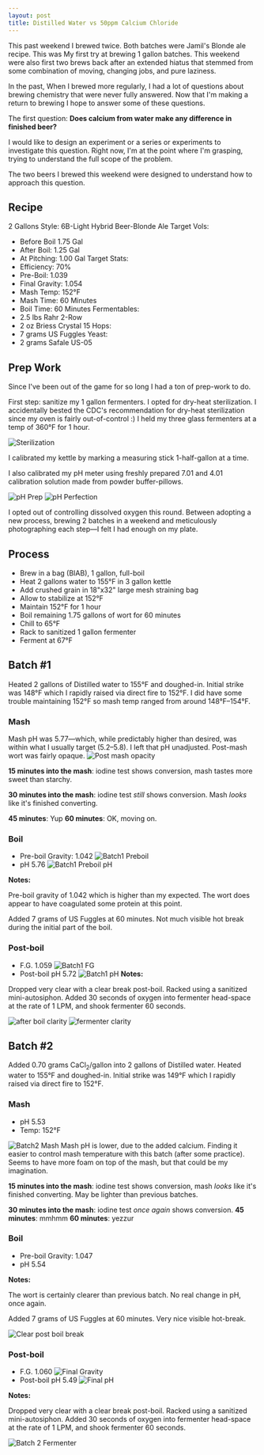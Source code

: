 ```yaml
---
layout: post
title: Distilled Water vs 50ppm Calcium Chloride
---
```


This past weekend I brewed twice. Both batches were Jamil's Blonde ale recipe. 
This was My first try at brewing 1 gallon batches. This weekend were also 
first two brews back after an extended hiatus that stemmed from some 
combination of moving, changing jobs, and pure laziness.

In the past, When I brewed more regularly, I had a lot of questions about
brewing chemistry that were never fully answered. Now that I'm making a
return to brewing I hope to answer some of these questions.

The first question: **Does calcium from water make any difference in finished beer?**

I would like to design an experiment or a series or experiments to investigate
this question. Right now, I'm at the point where I'm grasping, trying to understand
the full scope of the problem.

The two beers I brewed this weekend were designed to understand how to approach
this question.

Recipe
---

2 Gallons
Style: 6B-Light Hybrid Beer-Blonde Ale
Target Vols:
  * Before Boil  1.75 Gal
  * After Boil:  1.25 Gal
  * At Pitching: 1.00 Gal
Target Stats:
  * Efficiency: 70%
  * Pre-Boil: 1.039
  * Final Gravity: 1.054
  * Mash Temp: 152&deg;F
  * Mash Time: 60 Minutes
  * Boil Time: 60 Minutes
Fermentables:
  * 2.5 lbs Rahr 2-Row
  * 2 oz Briess Crystal 15
Hops:
  * 7 grams US Fuggles
Yeast:
  * 2 grams Safale US-05

Prep Work
---

Since I've been out of the game for so long I had a ton of prep-work to do.

First step: sanitize my 1 gallon fermenters. I opted for dry-heat sterilization.
I accidentally bested the CDC's recommendation for dry-heat sterilization since
my oven is fairly out-of-control :) I held my three glass fermenters at a
temp of 360&deg;F for 1 hour.

![Sterilization](http://tylercipriani.s3.amazonaws.com/distilled_water_brew/prep-sterilization.jpg)

I calibrated my kettle by marking a measuring stick 1-half-gallon at a time.

I also calibrated my pH meter using freshly prepared 7.01 and 4.01 calibration
solution made from powder buffer-pillows.

![pH Prep](http://tylercipriani.s3.amazonaws.com/distilled_water_brew/callibraion-prep.jpg)
![pH Perfection](http://tylercipriani.s3.amazonaws.com/distilled_water_brew/calibration.jpg)

I opted out of controlling dissolved oxygen this round. Between adopting a
new process, brewing 2 batches in a weekend and meticulously photographing
each step&mdash;I felt I had enough on my plate.

Process
---

* Brew in a bag (BIAB), 1 gallon, full-boil
* Heat 2 gallons water to 155&deg;F in 3 gallon kettle
* Add crushed grain in 18"x32" large mesh straining bag
* Allow to stabilize at 152&deg;F
* Maintain 152&deg;F for 1 hour
* Boil remaining 1.75 gallons of wort for 60 minutes
* Chill to 65&deg;F
* Rack to sanitized 1 gallon fermenter
* Ferment at 67&deg;F

Batch #1
---

Heated 2 gallons of Distilled water to 155&deg;F and doughed-in. Initial strike
was 148&deg;F which I rapidly raised via direct fire to 152&deg;F. I did have
some trouble maintaining 152&deg;F so mash temp ranged from around
148&deg;F&ndash;154&deg;F.

### Mash

Mash pH was 5.77&mdash;which, while predictably higher than desired, was
within what I usually target (5.2&ndash;5.8). I left that pH unadjusted.
Post-mash wort was fairly opaque.
![Post mash opacity](http://tylercipriani.s3.amazonaws.com/distilled_water_brew/Batch1-PreBoil-Clarity.jpg)

**15 minutes into the mash**: iodine test shows conversion, mash tastes more sweet
than starchy.

**30 minutes into the mash**: iodine test _still_ shows conversion. Mash _looks_
like it's finished converting.

**45 minutes**: Yup
**60 minutes**: OK, moving on.

### Boil

* Pre-boil Gravity: 1.042
  ![Batch1 Preboil](http://tylercipriani.s3.amazonaws.com/distilled_water_brew/Batch1-PreBoil.jpg)
* pH 5.76
  ![Batch1 Preboil pH](http://tylercipriani.s3.amazonaws.com/distilled_water_brew/Batch1-PreBoilpH.jpg)

**Notes:**

Pre-boil gravity of 1.042 which is higher than my expected. The wort does
appear to have coagulated some protein at this point.

Added 7 grams of US Fuggles at 60 minutes. Not much visible hot break
during the initial part of the boil.

### Post-boil

* F.G. 1.059
  ![Batch1 FG](http://tylercipriani.s3.amazonaws.com/distilled_water_brew/Batch1-FG.jpg)
* Post-boil pH 5.72
  ![Batch1 pH](http://tylercipriani.s3.amazonaws.com/distilled_water_brew/Batch1-FinalpH.jpg)
**Notes:**

Dropped very clear with a clear break post-boil.
Racked using a sanitized mini-autosiphon. Added 30 seconds of oxygen into
fermenter head-space at the rate of 1 LPM, and shook fermenter 60 seconds.

![after boil clarity](http://tylercipriani.s3.amazonaws.com/distilled_water_brew/Batch1-Boil.jpg)
![fermenter clarity](http://tylercipriani.s3.amazonaws.com/distilled_water_brew/Batch1-fermenter.jpg)

Batch #2
---

Added 0.70 grams CaCl<sub>2</sub>/gallon into 2 gallons of Distilled water.
Heated water to 155&deg;F and doughed-in. Initial strike was 149&deg;F 
which I rapidly raised via direct fire to 152&deg;F.

### Mash

* pH 5.53
* Temp: 152&deg;F

![Batch2 Mash](http://tylercipriani.s3.amazonaws.com/distilled_water_brew/Batch2-Mash.jpg)
Mash pH is lower, due to the added calcium. Finding it easier to control mash
temperature with this batch (after some practice). Seems to have more foam
on top of the mash, but that could be my imagination.

**15 minutes into the mash**: iodine test shows conversion, mash _looks_
like it's finished converting. May be lighter than previous batches.

**30 minutes into the mash**: iodine test _once again_ shows conversion.
**45 minutes**: mmhmm
**60 minutes**: yezzur

### Boil

* Pre-boil Gravity: 1.047
* pH 5.54

**Notes:**

The wort is certainly clearer than previous batch. No real change in pH,
once again.

Added 7 grams of US Fuggles at 60 minutes. Very nice visible hot-break.

![Clear post boil break](http://tylercipriani.s3.amazonaws.com/distilled_water_brew/Batch2-boil.jpg)

### Post-boil

* F.G. 1.060
  ![Final Gravity](http://tylercipriani.s3.amazonaws.com/distilled_water_brew/Batch2FG.jpg)
* Post-boil pH 5.49
  ![Final pH](http://tylercipriani.s3.amazonaws.com/distilled_water_brew/Batch2-FinalpH.jpg)

**Notes:**

Dropped very clear with a clear break post-boil.
Racked using a sanitized mini-autosiphon. Added 30 seconds of oxygen into
fermenter head-space at the rate of 1 LPM, and shook fermenter 60 seconds.

![Batch 2 Fermenter](http://tylercipriani.s3.amazonaws.com/distilled_water_brew/Batch2-Fermenter.jpg)